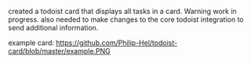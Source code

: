 created a todoist card that displays all tasks in a card.
Warning work in progress.
also needed to make changes to the core todoist integration to send additional information.

example card:
https://github.com/Philip-Hel/todoist-card/blob/master/example.PNG
